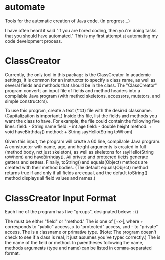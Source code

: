 automate
========

Tools for the automatic creation of Java code. (In progress...)

I have often heard it said "if you are bored coding, then you're doing tasks that you should have automated."  This is my first attempt at automating my code development process.

ClassCreator
============

Currently, the only tool in this package is the ClassCreator.  In academic settings, it is common for an instructor to specify a class name, as well as several fields and methods that should be in the class.  The "ClassCreator" program converts an input file of fields and method headers into a compilable Java program (with method skeletons, accessors, mutators, and simple constructors).

To use this program, create a text (*.txt) file with the desired classname.  (Capitalization is important.)  Inside this file, list the fields and methods you want the class to have.  For example, the file could contain the following five lines:
field: - String name
field: - int age
field: - double height
method: + void haveBirthday()
method: + String sayHello(String toWhom)

Given this input, the program will create a 60 line, compilable Java program.  A constructor with name, age, and height arguments is created in full (method body, not just skeleton), as well as skeletons for sayHello(String toWhom) and haveBirthday().  All private and protected fields generate getters and setters.  Finally, toString() and equals(Object) methods are created with their method bodies.  (The default equals(Object) method returns true if and only if all fields are equal, and the default toString() method displays all field values and names.)

ClassCreator Input Format
=========================

Each line of the program has five "groups", designated below:
<category>: <access character> <type> <name>(<optional method arguments>)

The <category> must be either "field" or "method."
The <access character> is one of [+x-], where + corresponds to "public" access, x to "protected" access, and - to "private" access.
The <type> is a classname or primative type.  (Note: The program doesn't check to see if a class is real, it just assumes you've typed correctly.)
The <name> is the name of the field or method.
In parentheses following the name, methods arguments (type and name) can be listed in comma-separated format.
